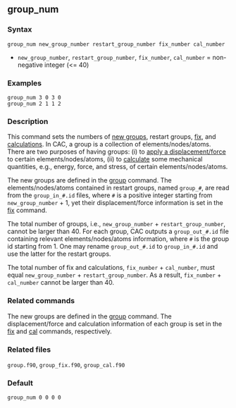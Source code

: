 ## group_num

### Syntax

	group_num new_group_number restart_group_number fix_number cal_number

* `new_group_number`, `restart_group_number`, `fix_number`, `cal_number` = non-negative integer (<= 40)

### Examples

	group_num 3 0 3 0
	group_num 2 1 1 2

### Description

This command sets the numbers of [new groups](group.md), restart groups, [fix](fix.md), and [calculations](cal.md). In CAC, a group is a collection of elements/nodes/atoms. There are two purposes of having groups: (i) to [apply a displacement/force](fix.md) to certain elements/nodes/atoms, (ii) to [calculate](cal.md) some mechanical quantities, e.g., energy, force, and stress, of certain elements/nodes/atoms.

The new groups are defined in the [group](group.md) command. The elements/nodes/atoms contained in restart groups, named `group_#`, are read from the `group_in_#.id` files, where `#` is a positive integer starting from `new_group_number` + 1, yet their displacement/force information is set in the [fix](fix.md) command.

The total number of groups, i.e., `new_group_number` + `restart_group_number`, cannot be larger than 40. For each group, CAC outputs a `group_out_#.id` file containing relevant elements/nodes/atoms information, where `#` is the group id starting from 1. One may rename `group_out_#.id` to `group_in_#.id` and use the latter for the restart groups.

The total number of fix and calculations, `fix_number` + `cal_number`, must equal `new_group_number` + `restart_group_number`. As a result, `fix_number` + `cal_number` cannot be larger than 40.

### Related commands

The new groups are defined in the [group](group.md) command. The displacement/force and calculation information of each group is set in the [fix](fix.md) and [cal](cal.md) commands, respectively.

### Related files

`group.f90`, `group_fix.f90`, `group_cal.f90`

### Default

	group_num 0 0 0 0